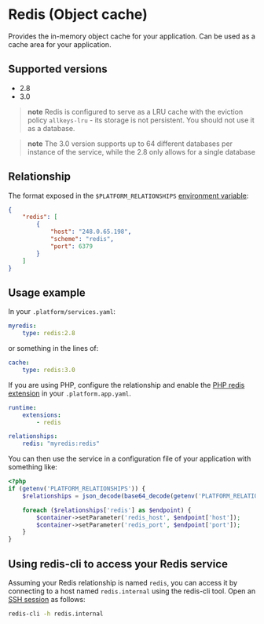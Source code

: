 # Redis (Object cache)

Provides the in-memory object cache for your application. Can be used as a
cache area for your application.

## Supported versions

* 2.8
* 3.0

> **note**
> Redis is configured to serve as a LRU cache with the eviction policy `allkeys-lru` - its storage is not persistent. You should not use it as a database.

> **note**
> The 3.0 version supports up to 64 different databases per instance of the service, while the 2.8 only allows for a single database

## Relationship

The format exposed in the ``$PLATFORM_RELATIONSHIPS`` [environment variable](/development/environment-variables.md):

```json
{
    "redis": [
        {
            "host": "248.0.65.198",
            "scheme": "redis",
            "port": 6379
        }
    ]
}
```

## Usage example

In your ``.platform/services.yaml``:

```yaml
myredis:
    type: redis:2.8
```

or something in the lines of:

```yaml
cache:
    type: redis:3.0
```

If you are using PHP, configure the relationship and enable the [PHP redis extension](/languages/php.md#php-extensions.md) in your `.platform.app.yaml`.

```yaml
runtime:
    extensions:
        - redis

relationships:
    redis: "myredis:redis"
```

You can then use the service in a configuration file of your application with something like:

```php
<?php
if (getenv('PLATFORM_RELATIONSHIPS')) {
    $relationships = json_decode(base64_decode(getenv('PLATFORM_RELATIONSHIPS')), true);

    foreach ($relationships['redis'] as $endpoint) {
        $container->setParameter('redis_host', $endpoint['host']);
        $container->setParameter('redis_port', $endpoint['port']);
    }
}
```

## Using redis-cli to access your Redis service

Assuming your Redis relationship is named `redis`, you can access it by
connecting to a host named `redis.internal` using the redis-cli tool. Open an [SSH session](/development/ssh.md) as follows:

```bash
redis-cli -h redis.internal
```
